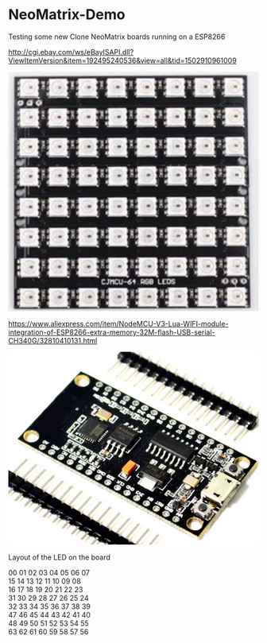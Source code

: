 # NeoMatrix-Demo
Testing some new Clone NeoMatrix boards running on a ESP8266

http://cgi.ebay.com/ws/eBayISAPI.dll?ViewItemVersion&item=192495240536&view=all&tid=1502910961009

![]( https://github.com/fixyourlan/NeoMatrix-Demo/blob/master/Images/NeoMatrix.jpg )

https://www.aliexpress.com/item/NodeMCU-V3-Lua-WIFI-module-integration-of-ESP8266-extra-memory-32M-flash-USB-serial-CH340G/32810410131.html

![](https://github.com/fixyourlan/NeoMatrix-Demo/blob/master/Images/ESP8266%20Dev%20Board.jpg)


Layout of the LED on the board
  
  00 01 02 03 04 05 06 07  
  15 14 13 12 11 10 09 08  
  16 17 18 19 20 21 22 23  
  31 30 29 28 27 26 25 24   
  32 33 34 35 36 37 38 39   
  47 46 45 44 43 42 41 40   
  48 49 50 51 52 53 54 55   
  63 62 61 60 59 58 57 56    
  
